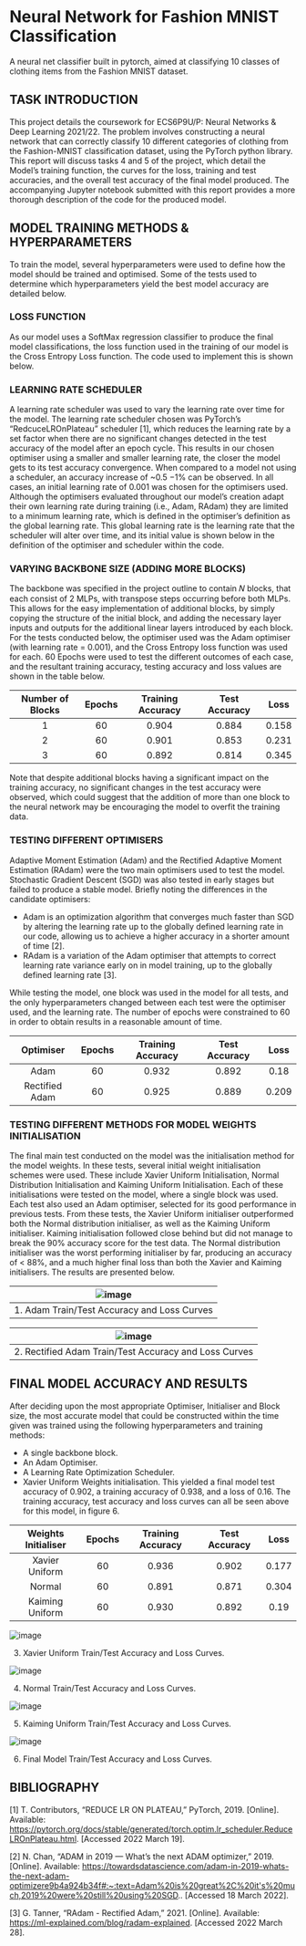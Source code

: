 # Neural Network for Fashion MNIST Classification
A neural net classifier built in pytorch, aimed at classifying 10 classes of clothing items from the Fashion MNIST dataset.


## TASK INTRODUCTION
This project details the coursework for ECS6P9U/P: Neural Networks & Deep Learning 2021/22. The problem involves
constructing a neural network that can correctly classify 10 different categories of clothing from the Fashion-MNIST
classification dataset, using the PyTorch python library. This report will discuss tasks 4 and 5 of the project, which detail the
Model’s training function, the curves for the loss, training and test accuracies, and the overall test accuracy of the final
model produced. The accompanying Jupyter notebook submitted with this report provides a more thorough description of
the code for the produced model.


## MODEL TRAINING METHODS & HYPERPARAMETERS
To train the model, several hyperparameters were used to define how the model should be trained and optimised. Some of
the tests used to determine which hyperparameters yield the best model accuracy are detailed below.


### LOSS FUNCTION
As our model uses a SoftMax regression classifier to produce the final model classifications, the loss function used in the
training of our model is the Cross Entropy Loss function. The code used to implement this is shown below.


### LEARNING RATE SCHEDULER
A learning rate scheduler was used to vary the learning rate over time for the model. The learning rate scheduler chosen
was PyTorch’s “RedcuceLROnPlateau” scheduler [1], which reduces the learning rate by a set factor when there are no
significant changes detected in the test accuracy of the model after an epoch cycle. This results in our chosen optimiser
using a smaller and smaller learning rate, the closer the model gets to its test accuracy convergence. When compared to a
model not using a scheduler, an accuracy increase of ~0.5 −1% can be observed. In all cases, an initial learning rate of
0.001 was chosen for the optimisers used. Although the optimisers evaluated throughout our model’s creation adapt their
own learning rate during training (i.e., Adam, RAdam) they are limited to a minimum learning rate, which is defined in the
optimiser’s definition as the global learning rate. This global learning rate is the learning rate that the scheduler will alter
over time, and its initial value is shown below in the definition of the optimiser and scheduler within the code.


### VARYING BACKBONE SIZE (ADDING MORE BLOCKS)
The backbone was specified in the project outline to contain 𝑁 blocks, that each consist of 2 MLPs, with transpose steps
occurring before both MLPs. This allows for the easy implementation of additional blocks, by simply copying the structure
of the initial block, and adding the necessary layer inputs and outputs for the additional linear layers introduced by each
block. For the tests conducted below, the optimiser used was the Adam optimiser (with learning rate = 0.001), and the Cross
Entropy loss function was used for each. 60 Epochs were used to test the different outcomes of each case, and the resultant
training accuracy, testing accuracy and loss values are shown in the table below.

| Number of Blocks | Epochs | Training Accuracy | Test Accuracy | Loss  |
| :---:            | :---:  | :---:             | :---:         |:---:  |
| 1                | 60     | 0.904             | 0.884         | 0.158 |
| 2                | 60     | 0.901             | 0.853         | 0.231 |
| 3                | 60     | 0.892             | 0.814         | 0.345 |

Note that despite additional blocks having a significant impact on the training accuracy, no significant changes in the test
accuracy were observed, which could suggest that the addition of more than one block to the neural network may be
encouraging the model to overfit the training data.
 
 
### TESTING DIFFERENT OPTIMISERS
Adaptive Moment Estimation (Adam) and the Rectified Adaptive Moment Estimation (RAdam) were the two main
optimisers used to test the model. Stochastic Gradient Descent (SGD) was also tested in early stages but failed to produce a
stable model. Briefly noting the differences in the candidate optimisers:
* Adam is an optimization algorithm that converges much faster than SGD by altering the learning rate up to the globally defined learning rate in our code, allowing us to achieve a higher accuracy in a shorter amount of time [2].
* RAdam is a variation of the Adam optimiser that attempts to correct learning rate variance early on in model training, up to the globally defined learning rate [3].

While testing the model, one block was used in the model for all tests, and the only hyperparameters changed between
each test were the optimiser used, and the learning rate. The number of epochs were constrained to 60 in order to obtain
results in a reasonable amount of time.

| Optimiser      | Epochs | Training Accuracy | Test Accuracy | Loss  |
| :---:          | :---:  | :---:             | :---:         | :---: |
| Adam           | 60     | 0.932             | 0.892         | 0.18  |
| Rectified Adam | 60     | 0.925             | 0.889         | 0.209 |


### TESTING DIFFERENT METHODS FOR MODEL WEIGHTS INITIALISATION
The final main test conducted on the model was the initialisation method for the model weights. In these tests, several
initial weight initialisation schemes were used. These include Xavier Uniform Initialisation, Normal Distribution Initialisation
and Kaiming Uniform Initialisation. Each of these initialisations were tested on the model, where a single block was used.
Each test also used an Adam optimiser, selected for its good performance in previous tests. From these tests, the Xavier
Uniform initialiser outperformed both the Normal distribution initialiser, as well as the Kaiming Uniform initialiser. Kaiming
initialisation followed close behind but did not manage to break the 90% accuracy score for the test data. The Normal distribution initialiser was the worst performing initialiser by far, producing an accuracy of < 88%, and a much higher final
loss than both the Xavier and Kaiming initialisers. The results are presented below.

| ![image](https://user-images.githubusercontent.com/57494763/189677639-5f2041ea-6da5-4437-88e6-78dbb842c2d5.png) |
| :---: |
| 1. Adam Train/Test Accuracy and Loss Curves |

| ![image](https://user-images.githubusercontent.com/57494763/189677712-1dea1510-1c3c-481e-ab9c-7a4c921e83a7.png) |
| :---: | 
| 2. Rectified Adam Train/Test Accuracy and Loss Curves |



## FINAL MODEL ACCURACY AND RESULTS
After deciding upon the most appropriate Optimiser, Initialiser and Block size, the most accurate model that could be
constructed within the time given was trained using the following hyperparameters and training methods:
* A single backbone block.
* An Adam Optimiser.
* A Learning Rate Optimization Scheduler.
* Xavier Uniform Weights initialisation.
This yielded a final model test accuracy of 0.902, a training accuracy of 0.938, and a loss of 0.16. The training accuracy, test
accuracy and loss curves can all be seen above for this model, in figure 6.

| Weights Initialiser | Epochs | Training Accuracy | Test Accuracy | Loss  |
| :---:               | :---:  | :---:             | :---:         | :---: |
| Xavier Uniform      | 60     | 0.936             | 0.902         | 0.177 |
| Normal              | 60     | 0.891             | 0.871         | 0.304 |
| Kaiming Uniform     | 60     | 0.930             | 0.892         | 0.19  |

![image](https://user-images.githubusercontent.com/57494763/189679138-ad43c08f-7639-42c3-85ad-3a0ac0846fe3.png)

3. Xavier Uniform Train/Test Accuracy and Loss Curves.

![image](https://user-images.githubusercontent.com/57494763/189679195-7b49896d-000e-485d-a202-27acfa73ebd9.png)

4. Normal Train/Test Accuracy and Loss Curves.

![image](https://user-images.githubusercontent.com/57494763/189679246-3d2971bc-6fc9-42ac-94b4-3b3500204c0b.png)

5. Kaiming Uniform Train/Test Accuracy and Loss Curves.

![image](https://user-images.githubusercontent.com/57494763/189679294-cf6b93af-0598-42da-8d7f-5107d74caa03.png)

6. Final Model Train/Test Accuracy and Loss Curves.


## BIBLIOGRAPHY
[1] T. Contributors, “REDUCE LR ON PLATEAU,” PyTorch, 2019. [Online]. Available:
https://pytorch.org/docs/stable/generated/torch.optim.lr_scheduler.ReduceLROnPlateau.html. [Accessed 2022 March
19].

[2] N. Chan, “ADAM in 2019 — What’s the next ADAM optimizer,” 2019. [Online]. Available:
https://towardsdatascience.com/adam-in-2019-whats-the-next-adam-optimizere9b4a924b34f#:~:text=Adam%20is%20great%2C%20it's%20much,2019%20were%20still%20using%20SGD.. [Accessed
18 March 2022].

[3] G. Tanner, “RAdam - Rectified Adam,” 2021. [Online]. Available: https://ml-explained.com/blog/radam-explained.
[Accessed 2022 March 28].
